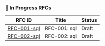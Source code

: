 ### 📑 In Progress RFCs

| RFC ID | Title | Status |
|--------|-------|--------|
| [RFC-001-sql](rfcs/RFC-001-sql/RFC-001-sql.md) | RFC-001: sql | Draft |
| [RFC-002-sql](rfcs/RFC-002-sql/RFC-002-sql.md) | RFC-002: sql | Draft |
